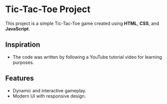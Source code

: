 # Tic-Tac-Toe Project

This project is a simple Tic-Tac-Toe game created using **HTML**, **CSS**, and **JavaScript**. 

## Inspiration
- The code was written by following a YouTube tutorial video for learning purposes.

## Features
- Dynamic and interactive gameplay.
- Modern UI with responsive design.
